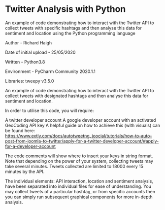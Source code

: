 # Twitter Analysis with Python
An example of code demonstrating how to interact with the Twitter API to collect tweets with specific hashtags and then analyse this data for sentiment and location using the Python programming language

Author - Richard Haigh

Date of initial upload - 25/05/2020

Written - Python3.8

Environment - PyCharm Community 2020.1.1

Libraries: tweepy v3.5.0

An example of code demonstrating how to interact with the Twitter API to collect tweets with designated hashtags and then analyse this data for sentiment and location.

In order to utilise this code, you will require:

A twitter developer account
A google developer account with an activated GeoCoding API key
A helpful guide on how to achieve this (with visuals) can be found here: https://www.extly.com/docs/autotweetng_joocial/tutorials/how-to-auto-post-from-joomla-to-twitter/apply-for-a-twitter-developer-account/#apply-for-a-developer-account

The code comments will show where to insert your keys in string format. Note that depending on the power of your system, collecting tweets may take several minutes. Tweets collected are limited to 18000 every 15 minutes by the API.

The individual elements: API interaction, location and sentiment analysis, have been separated into individual files for ease of understanding. You may collect tweets of a particular hashtag, or from specific accounts then you can simply run subsequent graphical components for more in-depth analysis.
